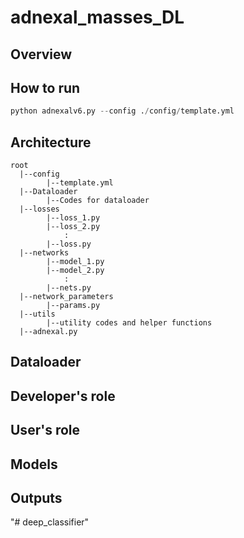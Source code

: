 # adnexal_masses_DL

## Overview

## How to run

```python
python adnexalv6.py --config ./config/template.yml
```

## Architecture
```
root
  |--config
        |--template.yml
  |--Dataloader
        |--Codes for dataloader
  |--losses
        |--loss_1.py
        |--loss_2.py
            :
        |--loss.py
  |--networks
        |--model_1.py
        |--model_2.py
            :
        |--nets.py
  |--network_parameters
        |--params.py
  |--utils
        |--utility codes and helper functions
  |--adnexal.py

```

## Dataloader

## Developer's role

## User's role

## Models

## Outputs

"# deep_classifier" 
